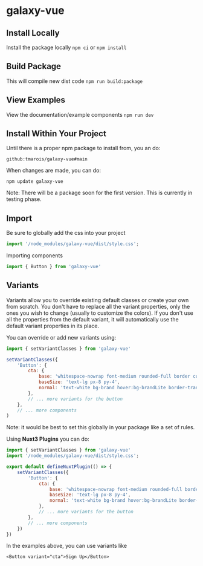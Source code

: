# galaxy-vue
 

## Install Locally

Install the package locally `npm ci` or `npm install`

## Build Package

This will compile new dist code `npm run build:package`

## View Examples

View the documentation/example components `npm run dev` 

## Install Within Your Project

Until there is a proper npm package to install from, you an do: 

`github:tmarois/galaxy-vue#main`

When changes are made, you can do: 

`npm update galaxy-vue`

Note: There will be a package soon for the first version. This is currently in testing phase.

## Import

Be sure to globally add the css into your project

```js
import '/node_modules/galaxy-vue/dist/style.css';
```

Importing components 

```js
import { Button } from 'galaxy-vue'
```

## Variants

Variants allow you to override existing default classes or create your own from scratch. You don't have to replace all the variant properties, only the ones you wish to change (usually to customize the colors). If you don't use all the properties from the default variant, it will automatically use the default variant properties in its place. 

You can override or add new variants using:

```js
import { setVariantClasses } from 'galaxy-vue'

setVariantClasses({
    'Button': {
        cta: {
            base: 'whitespace-nowrap font-medium rounded-full border cursor-pointer',
            baseSize: 'text-lg px-8 py-4',
            normal: 'text-white bg-brand hover:bg-brandLite border-transparent',
        },
        // ... more variants for the button
    },
    // ... more components 
)
```

Note: it would be best to set this globally in your package like a set of rules. 

Using **Nuxt3 Plugins** you can do: 

```js
import { setVariantClasses } from 'galaxy-vue'
import '/node_modules/galaxy-vue/dist/style.css';

export default defineNuxtPlugin(() => {
    setVariantClasses({
        'Button': {
            cta: {
                base: 'whitespace-nowrap font-medium rounded-full border cursor-pointer',
                baseSize: 'text-lg px-8 py-4',
                normal: 'text-white bg-brand hover:bg-brandLite border-transparent',
            },
            // ... more variants for the button
        },
        // ... more components 
    })
})
```

In the examples above, you can use variants like 

```vue
<Button variant="cta">Sign Up</Button>
```


